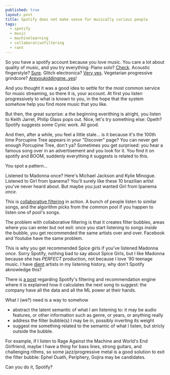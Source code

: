 ```yaml
---
published: true
layout: post
title: Spotify does not make sense for musically curious people
tags:
  - spotify
  - music
  - machinelearning
  - collaborativefiltering
  - rant
---
```

So you have a spotify account because you love music.
You care a lot about quality of music, and you try everything: Piano solo? [Check](https://open.spotify.com/track/0T4KV1pj8as2xvdHZAP5ae?si=ePyL2TziT2qL5FQqVLfSKw). Acoustic fingerstyle? [Sure](https://open.spotify.com/track/1G4WAevBC1nzpEsmR90M0A?si=tq5ZvT7gSAGLMwi_NWAJ5Q). Glitch electronica? [Very yes](https://open.spotify.com/track/36mKvcSraxyyLzJimZAh4l?si=DgRtv_FtRmaUypOcV7nkBw). Vegetarian progressive grindcore? [Areyoukiddingme..yes](https://www.youtube.com/watch?v=Hreqn9j3PHI)!

And you thought it was a good idea to settle for the most common service for music streaming, so there it is, your account.
At first you listen progressively to what is known to you, in the hope that the system somehow help you find more music that you like.

But then, the great surprise: a the beginning everithing is alright, you listen to Keith Jarret, Philip Glass pops out. Nice, let's try something else: Opeth? Spotify suggests some Cynic work. All good.

And then, after a while, you feel a little stale... is it because it's the 100th time Porcupine Tree appears in your "Discover" page? You can never get enough Porcupine Tree, don't ya?
Sometimes you get surprised: you hear a famous song over in an advertisement and you look for it. You find it on spotify and BOOM, suddenly everything it suggests is related to this.

You spot a pattern...

Listened to Madonna once? Here's Michael Jackson and Kylie Minogue.
Listened to Girl from Ipanema? You'll surely like these 10 brazilian artist you've never heard about. But maybe you just wanted Girl from Ipanema _once_.

This is [collaborative filtering](https://en.wikipedia.org/wiki/Collaborative_filtering) in action. A bunch of people listen to similar songs, and the algorithm picks from the common pool if you happen to listen one of pool's songs.

The problem with collaborative filtering is that it creates filter bubbles, areas where you can enter but not exit: once you start listening to songs _inside_ the bubble, you get recommended the same artists over and over. Facebook and Youtube have the same problem.

This is why you get recommended Spice girls if you've listened Madonna _once_. Sorry Spotify, nothing bad to say about Spice Girls, but I like Madonna because she has *PERFECT* production, not because I love '90 teenage music. I have [djent](https://open.spotify.com/track/0PYlcAw00yb0Sfy1UqSP4t?si=oPIeWdSfQkyGWOdQlB0vcw) artists in my listening history, why don't Spotify aknowledge this?

There is [a post](https://hackernoon.com/spotifys-discover-weekly-how-machine-learning-finds-your-new-music-19a41ab76efe) regarding Spotify's filtering and recommendation engine where it is explained how it calculates the next song to suggest: the company have all the data and all the ML power at their hands.

What I (we?) need is a way to somehow
* abstract the latent semantic of what I am listening to: it may be audio features, or other information such as genre, or years, or anything really
* address the filter bubble(s) I may be in, possibly inverting its weight
* suggest me something related to the semantic of what I listen, but stricly outside the bubble.

For example, if I listen to Rage Against the Machine and World's End Girlfriend, maybe I have a thing for bass lines, strong guitars, and challenging rithms, so some jazz/progressive metal is a good solution to exit the filter bubble: Ephel Duath, Periphery, Gojira may be candidates.

Can you do it, Spotify?
